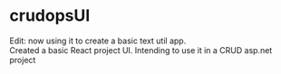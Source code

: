 # crudopsUI
Edit: now using it to create a basic text util app.</br>
Created a basic React project UI. Intending to use it in a CRUD asp.net project
